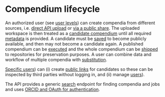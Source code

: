 # Compendium lifecycle

An authorized user (see [user levels](../user/levels.md)) can create compendia from different sources, i.e. [direct API upload](upload.md) or [via a public share](public_share.md).
The uploaded workspace is then treated as a [candidate compendium](candidate.md) until all required [metadata](metadata.md) is provided.
A candidate must be [saved](candidate.md) to become publicly available, and then may not become a candidate again.
A published compendium can be [executed](../job.md) and the whole compendium can be [shipped](../shipment.md) to repositories for preservation purposes.
A user can combine data and workflow of multiple compendia with [substitution](substitute.md).

[Specific users](../user/levels.md)) can (i) create [public links](link.md) for candidates so these can be inspected by third parties without logging in, and (ii) manage [users](../user/user.md)).

The API provides a generic [search](../search.md) endpoint for finding compendia and jobs and uses [ORCID and OAuth for authentication](../user/auth.md).
